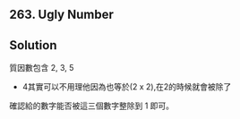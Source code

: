 ## 263. Ugly Number

## Solution

質因數包含 2, 3, 5

 - 4其實可以不用理他因為也等於(2 x 2),在2的時候就會被除了

確認給的數字能否被這三個數字整除到 1 即可。